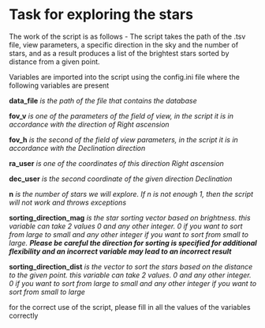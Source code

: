 # **Task for exploring the stars**

The work of the script is as follows - The script takes the path of the
.tsv file, view parameters, a specific direction in the sky and the number
of stars, and as a result produces a list of the brightest stars sorted by
distance from a given point.

Variables are imported into the script using the config.ini file where the following variables are present

**data_file** _is the path of the file that contains the database_

**fov_v** _is one of the parameters of the field of view, in the script it is in accordance with the direction of Right ascension_

**fov_h** _is the second of the field of view parameters, in the script it is in accordance with the Declination direction_

**ra_user** _is one of the coordinates of this direction Right ascension_

**dec_user** _is the second coordinate of the given direction Declination_

**n** _is the number of stars we will explore. If n is not enough 1, then the script will not work and throws exceptions_

**sorting_direction_mag** _is the star sorting vector based on brightness. this variable can take 2 values 0 and any other integer. 
0 if you want to sort from large to small and any other integer if you want to sort from small to large._
_**Please be careful the direction for sorting is specified for additional flexibility and an incorrect variable may lead to an incorrect result**_

**sorting_direction_dist** _is the vector to sort the stars based on the distance to the given point. this variable can take 2 values. 
0 and any other integer. 0 if you want to sort from large to small and any other integer if you want to sort from small to large_

for the correct use of the script, please fill in all the values of the variables correctly